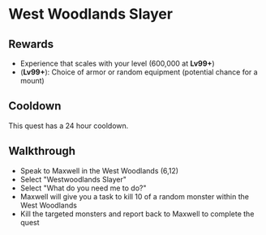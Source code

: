 # West Woodlands Slayer

## Rewards

- Experience that scales with your level (600,000 at **Lv99+**)
- (**Lv99+**): Choice of armor or random equipment (potential chance for a mount)

## Cooldown

This quest has a 24 hour cooldown.

## Walkthrough

- Speak to Maxwell in the West Woodlands (6,12)
- Select "Westwoodlands Slayer"
- Select "What do you need me to do?"
- Maxwell will give you a task to kill 10 of a random monster within the West Woodlands
- Kill the targeted monsters and report back to Maxwell to complete the quest
